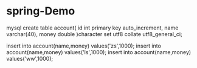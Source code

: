 # spring-Demo
mysql
create table account(
    id int primary key auto_increment,
    name varchar(40),
    money double
)character set utf8 collate utf8_general_ci;

insert into account(name,money) values('zs',1000);
insert into account(name,money) values('ls',1000);
insert into account(name,money) values('ww',1000);
